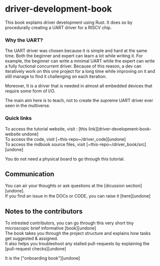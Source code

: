 # driver-development-book
This book explains driver development using Rust. It does so by procedurally creating a UART driver for a RISCV chip. 


### Why the UART?

The UART driver was chosen because it is simple and hard at the same time. Both the beginner and expert can learn a lot while writing it. For example, the beginner can write a minimal UART while the expert can write a fully fuctional concurrent driver. Because of this reason, a dev can iteratively work on this one project for a long time while improving on it and still manage to find it challenging on each iteration.  

Moreover, It is a driver that is needed in almost all embedded devices that require some form of I/O.  


The main aim here is to teach, not to create the supreme UART driver ever seen in the multiverse.    

### Quick links

To access the tutorial website, visit : [this link][driver-development-book-website undone]  
To access the code, visit [~this-repo~/driver_code][undone]    
To access the mdbook source files, visit [~this-repo~/driver_book/src][undone] 

You do not need a physical board to go through this tutorial.  

## Communication

You can air your thoughts or ask questions at the [dicussion section][undone].  
If you find an issue in the DOCs or CODE, you can raise it [here][undone]  



## Notes to the contributors

To intrested contributors, you can go through this very short tiny microscopic brief informative [book][undone]  
The book takes you through the project structure and explains how tasks get suggested & assigned.    
It also helps you troubleshoot any stalled pull-requests by explaining the [pull-request checks][undone]

It is the ["onboarding book"][undone]
